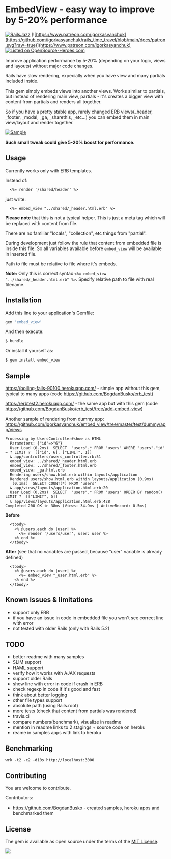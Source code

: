 # EmbedView - easy way to improve by 5-20% performance

[![RailsJazz](https://github.com/igorkasyanchuk/rails_time_travel/blob/main/docs/my_other.svg?raw=true)](https://www.railsjazz.com)
[![https://www.patreon.com/igorkasyanchuk](https://github.com/igorkasyanchuk/rails_time_travel/blob/main/docs/patron.svg?raw=true)](https://www.patreon.com/igorkasyanchuk)
[![Listed on OpenSource-Heroes.com](https://opensource-heroes.com/badge-v1.svg)](https://opensource-heroes.com/r/igorkasyanchuk/embed_view)

Improve application performance by 5-20% (depending on your logic, views and layouts) without major code changes.

Rails have slow rendering, expecially when you have view and many partials included inside.

This gem simply embeds views into another views. Works similar to partials, but instead of rendering main view, partials - it's creates a bigger view with content from partials and renders all together.

So if you have a pretty stable app, rarely changed ERB views(_header, _footer, _modal, _ga, _sharethis, _etc...) you can embed them in main view/layout and render together.

[![Sample](https://github.com/igorkasyanchuk/embed_view/blob/master/docs/download.png?raw=true)](https://github.com/igorkasyanchuk/embed_view/blob/master/docs/download.png?raw=true)

**Such small tweak could give 5-20% boost for performance.**

## Usage

Currently works only with ERB templates.

Instead of:

```erb
  <%= render '/shared/header' %>
```

just write:

```erb
  <%= embed_view "../shared/_header.html.erb" %>
```

**Please note** that this is not a typical helper. This is just a meta tag which will be replaced with content from file.

There are no familiar "locals", "collection", etc things from "partial". 

During development just follow the rule that content from embedded file is inside this file. So all variables available before `embed_view` will be available in inserted file.

Path to file must be relative to file where it's embeds.

**Note:** Only this is correct syntax `<%= embed_view "../shared/_header.html.erb" %>`. Specify relative path to file with real filename.

## Installation
Add this line to your application's Gemfile:

```ruby
gem 'embed_view'
```

And then execute:
```bash
$ bundle
```

Or install it yourself as:
```bash
$ gem install embed_view
```

## Sample

https://boiling-falls-90100.herokuapp.com/ - simple app without this gem, typical to many apps (code https://github.com/BogdanBusko/erb_test)

https://erbtest2.herokuapp.com/ - the same app but with this gem (code https://github.com/BogdanBusko/erb_test/tree/add-embed-view)

Another sample of rendering from dummy app: https://github.com/igorkasyanchuk/embed_view/tree/master/test/dummy/app/views

```
Processing by UsersController#show as HTML
  Parameters: {"id"=>"6"}
  User Load (0.2ms)  SELECT  "users".* FROM "users" WHERE "users"."id" = ? LIMIT ?  [["id", 6], ["LIMIT", 1]]
  ↳ app/controllers/users_controller.rb:51
  embed_view: ../shared/_header.html.erb
  embed_view: ../shared/_footer.html.erb
  embed_view: _ga.html.erb
  Rendering users/show.html.erb within layouts/application
  Rendered users/show.html.erb within layouts/application (0.9ms)
   (0.1ms)  SELECT COUNT(*) FROM "users"
  ↳ app/views/layouts/application.html.erb:20
  User Load (0.2ms)  SELECT  "users".* FROM "users" ORDER BY random() LIMIT ?  [["LIMIT", 5]]
  ↳ app/views/layouts/application.html.erb:428
Completed 200 OK in 38ms (Views: 34.9ms | ActiveRecord: 0.5ms)
```

**Before**

```erb
  <tbody>
    <% @users.each do |user| %>
      <%= render '/users/user', user: user %>
    <% end %>
  </tbody>
```  

**After** (see that no variables are passed, because "user" variable is already defined)

```erb
  <tbody>
    <% @users.each do |user| %>
      <%= embed_view "_user.html.erb" %>
    <% end %>
  </tbody>
``` 

## Known issues & limitations

- support only ERB
- if you have an issue in code in embedded file you won't see correct line with error
- not tested with older Rails (only with Rails 5.2)

## TODO

- better readme with many samples
- SLIM support
- HAML support
- verify how it works with AJAX requests
- support older Rails
- show line with error in code if crash in ERB
- check regexp in code if it's good and fast
- think about better logging
- other file types support
- absolute path (using Rails.root)
- more tests (check that content from partials was rendered)
- travis.ci
- compare numbers(benchmark), visualize in readme
- mention in readme links to 2 stagings + source code on heroku
- reame in samples apps with link to heroku

## Benchmarking

`wrk -t2 -c2 -d10s http://localhost:3000`

## Contributing

You are welcome to contribute.

Contributors:

- https://github.com/BogdanBusko - created samples, heroku apps and benchmarked them

## License
The gem is available as open source under the terms of the [MIT License](https://opensource.org/licenses/MIT).

[<img src="https://github.com/igorkasyanchuk/rails_time_travel/blob/main/docs/more_gems.png?raw=true"
/>](https://www.railsjazz.com/?utm_source=github&utm_medium=bottom&utm_campaign=embed_view)
